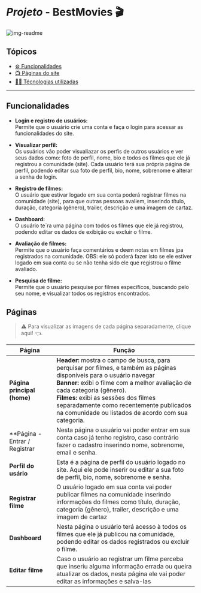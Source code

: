 # ***Projeto*** - BestMovies 🎬

![img-readme](https://user-images.githubusercontent.com/79289410/228351460-19fbb035-f3d2-4742-9847-7284d2a40c97.png)

## Tópicos
- <a href="#funcionalidades">⚙️ Funcionalidades <a>
- <a href="#páginas">📺 Páginas do site<a>
- <a href="#tecnologias">👨‍💻 Técnologias utilizadas <a>

---
  
## Funcionalidades
  - **Login e registro de usuários:** <br>
  Permite que o usuário crie uma conta e faça o login para acessar as funcionalidades do site.
  
  - **Visualizar perfil:** <br>
  Os usuários vão poder visualiazar os perfis de outros usuários e ver seus dados como: foto de perfil, nome, bio e todos os filmes que ele já registrou a comunidade (site).
   Cada usuário terá sua própria página de perfil, podendo editar sua foto de perfil, bio, nome, sobrenome e alterar a senha de login.
  
  - **Registro de filmes:** <br>
   O usuário que estivar logado em sua conta poderá registrar filmes na comunidade (site), para que outras pessoas avaliem, inserindo título, duração, categoria (gênero), trailer, descrição e uma imagem de cartaz.
  
  - **Dashboard:** <br>
   O usuário te´ra uma página com todos os filmes que ele já registrou, podendo editar os dados de exibição ou excluir o filme.
  
  - **Avaliação de filmes:** <br>
   Permite que o usuário faça comentários e deem notas em filmes jpa registrados na comunidade. OBS: ele só poderá fazer isto se ele estiver logado em sua conta ou se não tenha sido ele que registrou o filme avaliado.
  
  - **Pesquisa de filme:** <br>
   Permite que o usuário pesquise por filmes específicos, buscando pelo seu nome, e visualizar todos os registros encontrados.
  
  ## Páginas
  >⚠️ Para visualizar as imagens de cada página separadamente, clique aqui! 👈.
  
  | Página | Função |
  |--------|--------|
  |**Página principal (home)**|**Header:** mostra o campo de busca, para perquisar por filmes, e também as páginas disponíveis para o usuário navegar<br>**Banner:** exibi o filme com a melhor avaliação de cada categoria (gênero).<br>**Filmes:** exibi as sessões dos filmes separadamente como recentemente publicados na comunidade ou listados de acordo com sua categoria.|
  |**Página - Entrar / Registrar| Nesta página o usuário vai poder entrar em sua conta caso já tenho registro, caso contrário fazer o cadastro inserindo nome, sobrenome, email e senha.|
|**Perfil do usário**| Esta é a página de perfil do usuário logado no site. Aqui ele pode inserir ou editar a sua foto de perfil, bio, nome, sobrenome e senha.|
|**Registrar filme**| O usuário logado em sua conta vai poder publicar filmes na comunidade inserindo informações do filmes como título, duração, categoria (gênero), trailer, descrição e uma imagem de cartaz|
|**Dashboard**| Nesta página o usuário terá acesso à todos os filmes que ele já publicou na comunidade, podendo editar os dados registrados ou excluir o filme.|
|**Editar filme**| Caso o usuário ao registrar um filme perceba que inseriu alguma informação errada ou queira atualizar os dados, nesta página ele vai poder editar as informações e salva-las|
